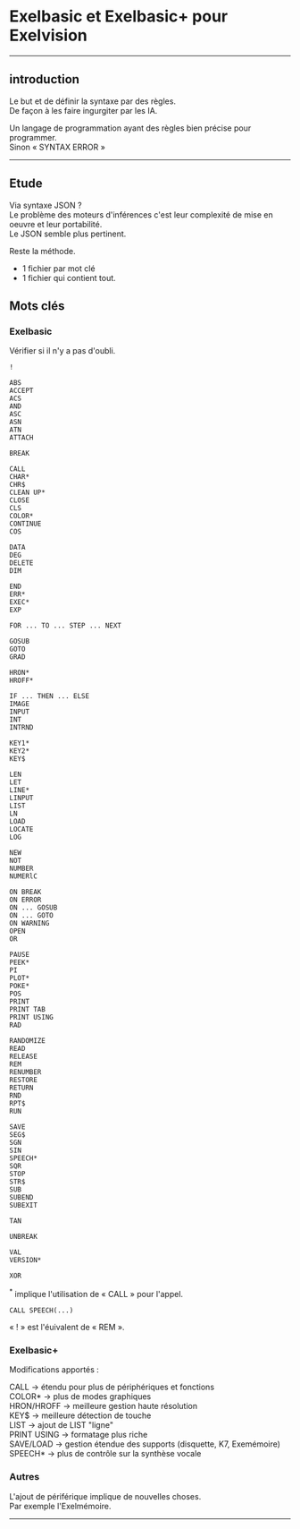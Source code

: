 # Exelbasic et Exelbasic+ pour Exelvision

___
## introduction

Le but et de définir la syntaxe par des règles.\
De façon à les faire ingurgiter par les IA.

Un langage de programmation ayant des règles bien précise pour programmer.\
Sinon « SYNTAX ERROR »

___
## Etude

Via syntaxe JSON ?\
Le problème des moteurs d'inférences c'est leur complexité de mise en oeuvre et leur portabilité.\
Le JSON semble plus pertinent.

Reste la méthode.
- 1 fichier par mot clé
- 1 fichier qui contient tout.

## Mots clés

### Exelbasic

Vérifier si il n'y a pas d'oubli.

```basic
!

ABS
ACCEPT
ACS
AND
ASC
ASN
ATN
ATTACH

BREAK

CALL
CHAR*
CHR$
CLEAN UP*
CLOSE
CLS
COLOR*
CONTINUE
COS

DATA
DEG
DELETE
DIM

END
ERR*
EXEC*
EXP

FOR ... TO ... STEP ... NEXT

GOSUB
GOTO
GRAD

HRON*
HROFF*

IF ... THEN ... ELSE
IMAGE
INPUT
INT
INTRND

KEY1*
KEY2*
KEY$

LEN
LET
LINE*
LINPUT
LIST
LN
LOAD
LOCATE
LOG

NEW
NOT
NUMBER
NUMERlC

ON BREAK
ON ERROR
ON ... GOSUB
ON ... GOTO
ON WARNING
OPEN
OR

PAUSE
PEEK*
PI
PLOT*
POKE*
POS
PRINT
PRINT TAB
PRINT USING
RAD

RANDOMIZE
READ
RELEASE
REM
RENUMBER
RESTORE
RETURN
RND
RPT$
RUN

SAVE
SEG$
SGN
SIN
SPEECH*
SQR
STOP
STR$
SUB
SUBEND
SUBEXIT

TAN

UNBREAK

VAL
VERSION*

XOR

```

<sup>*</sup> implique l'utilisation de « CALL » pour l'appel.

```basic
CALL SPEECH(...)
```

« ! » est l'éuivalent de « REM ».

### Exelbasic+

Modifications apportés :

CALL       → étendu pour plus de périphériques et fonctions\
COLOR*     → plus de modes graphiques\
HRON/HROFF → meilleure gestion haute résolution\
KEY$       → meilleure détection de touche\
LIST       → ajout de LIST "ligne"\
PRINT USING → formatage plus riche\
SAVE/LOAD  → gestion étendue des supports (disquette, K7, Exemémoire)\
SPEECH*    → plus de contrôle sur la synthèse vocale


### Autres

L'ajout de périférique implique de nouvelles choses.\
Par exemple l'Exelmémoire.


___
